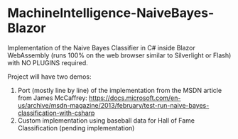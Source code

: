 # MachineIntelligence-NaiveBayes-Blazor

Implementation of the Naive Bayes Classifier in C# inside Blazor WebAssembly (runs 100% on the web browser similar to Silverlight or Flash) with NO PLUGINS required.

Project will have two demos:
1) Port (mostly line by line) of the implementation from the MSDN article from James McCaffrey:
https://docs.microsoft.com/en-us/archive/msdn-magazine/2013/february/test-run-naive-bayes-classification-with-csharp
2) Custom implementation using baseball data for Hall of Fame Classification (pending implementation)
